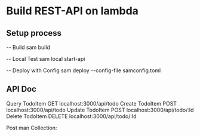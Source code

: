 # Build REST-API on lambda
## Setup process

-- Build
sam build

-- Local Test
sam local start-api

-- Deploy with Config
sam deploy --config-file samconfig.toml


## API Doc
Query TodoItem GET localhost:3000/api/todo
Create TodoItem POST localhost:3000/api/todo
Update TodoItem POST localhost:3000/api/todo/:Id
Delete TodoItem DELETE localhost:3000/api/todo/:Id

Post man Collection:
